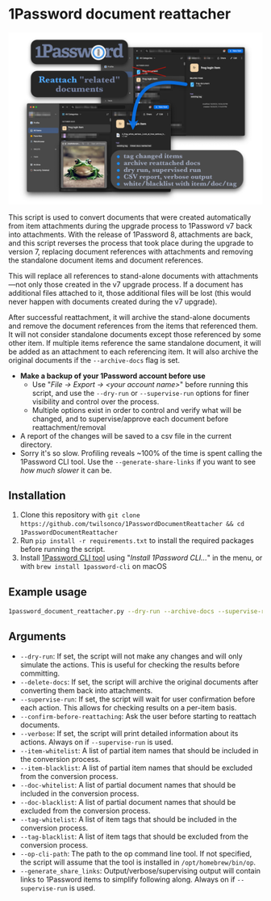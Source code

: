 # 1Password document reattacher

![](banner.png)

This script is used to convert documents that were created automatically from item attachments during the upgrade process to 1Password v7 back into attachments. With the release of 1Password 8, attachments are back, and this script reverses the process that took place during the upgrade to version 7, replacing document references with attachments and removing the standalone document items and document references.

This will replace all references to stand-alone documents with attachments—not only those created in the v7 upgrade process. If a document has additional files attached to it, those additional files will be lost (this would never happen with documents created during the v7 upgrade). 

After successful reattachment, it will archive the stand-alone documents and remove the document references from the items that referenced them. It will not consider standalone documents except those referenced by some other item. If multiple items reference the same standalone document, it will be added as an attachment to each referencing item. It will also archive the original documents if the `--archive-docs` flag is set. 

* **Make a backup of your 1Password account before use**  
  * Use "*File → Export → \<your account name\>*" before running this script, and use the `--dry-run` or `--supervise-run` options for finer visibility and control over the process.
  * Multiple options exist in order to control and verify what will be changed, and to supervise/approve each document before reattachment/removal
* A report of the changes will be saved to a csv file in the current directory.
* Sorry it's so slow. Profiling reveals ~100% of the time is spent calling the 1Password CLI tool. Use the `--generate-share-links` if you want to see *how much slower* it can be.

## Installation

1. Clone this repository with `git clone https://github.com/twilsonco/1PasswordDocumentReattacher && cd 1PasswordDocumentReattacher`
2. Run `pip install -r requirements.txt` to install the required packages before running the script.
3. Install [1Password CLI tool](https://developer.1password.com/docs/cli/get-started/) using "*Install 1Password CLI...*" in the menu, or with `brew install 1password-cli` on macOS 

## Example usage

 ```sh
 1password_document_reattacher.py --dry-run --archive-docs --supervise-run --item-whitelist "item1" "item2" --item-blacklist "long item3" "item forty-two"
 ```

## Arguments

* `--dry-run`: If set, the script will not make any changes and will only simulate the actions. This is useful for checking the results before committing.
* `--delete-docs`: If set, the script will archive the original documents after converting them back into attachments.
* `--supervise-run`: If set, the script will wait for user confirmation before each action. This allows for checking results on a per-item basis.
* `--confirm-before-reattaching`: Ask the user before starting to reattach documents.
* `--verbose`: If set, the script will print detailed information about its actions. Always on if `--supervise-run` is used.
* `--item-whitelist`: A list of partial item names that should be included in the conversion process.
* `--item-blacklist`: A list of partial item names that should be excluded from the conversion process.
* `--doc-whitelist`: A list of partial document names that should be included in the conversion process.
* `--doc-blacklist`: A list of partial document names that should be excluded from the conversion process.
* `--tag-whitelist`: A list of item tags that should be included in the conversion process.
* `--tag-blacklist`: A list of item tags that should be excluded from the conversion process.
* `--op-cli-path`: The path to the op command line tool. If not specified, the script will assume that the tool is installed in `/opt/homebrew/bin/op`.
* `--generate_share_links`: Output/verbose/supervising output will contain links to 1Password items to simplify following along. Always on if `--supervise-run` is used.
